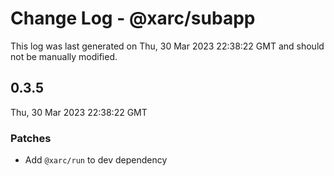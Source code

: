 # Change Log - @xarc/subapp

This log was last generated on Thu, 30 Mar 2023 22:38:22 GMT and should not be manually modified.

## 0.3.5
Thu, 30 Mar 2023 22:38:22 GMT

### Patches

- Add `@xarc/run` to dev dependency

